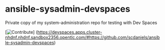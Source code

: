 # ansible-sysadmin-devspaces
Private copy of my system-administration repo for testing with Dev Spaces


[![Contribute](https://www.eclipse.org/che/contribute.svg)] (https://devspaces.apps.cluster-nhdnf.nhdnf.sandbox2356.opentlc.com/#https://github.com/scdaniels/ansible-sysadmin-devspaces)
